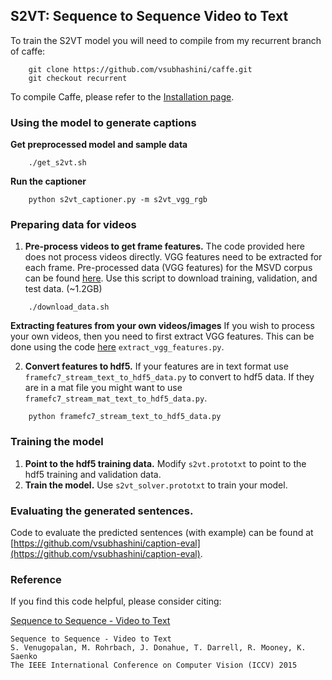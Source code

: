 ## S2VT: Sequence to Sequence Video to Text ##

To train the S2VT model you will need to compile from my recurrent branch of caffe:
```
    git clone https://github.com/vsubhashini/caffe.git
    git checkout recurrent
```
To compile Caffe, please refer to the [Installation page](http://caffe.berkeleyvision.org/installation.html).

### Using the model to generate captions

**Get preprocessed model and sample data**
```
    ./get_s2vt.sh
```
**Run the captioner**
```
    python s2vt_captioner.py -m s2vt_vgg_rgb
```
### Preparing data for videos

1. **Pre-process videos to get frame features.**
The code provided here does not process videos directly. VGG features need to be
extracted for each frame. Pre-processed data (VGG features) for the MSVD corpus can
be found [here](https://www.dropbox.com/sh/whatkfg5mr4dr63/AACKCO3LwSsHK4_GOmHn4oyYa?dl=0).
Use this script to download training, validation, and test data. (~1.2GB)
```
    ./download_data.sh
```

**Extracting features from your own videos/images**
If you wish to process your own videos, then you need to first extract VGG
features. This can be done using the code
[here](https://github.com/vsubhashini/caffe/blob/master/examples/feature_extraction/extract_vgg_features.py)
 `extract_vgg_features.py`.

2. **Convert features to hdf5.** If your features are in text format use
`framefc7_stream_text_to_hdf5_data.py` to convert to hdf5 data. If they are in a
mat file you might want to use `framefc7_stream_mat_text_to_hdf5_data.py`.
```
    python framefc7_stream_text_to_hdf5_data.py
```

### Training the model

1. **Point to the hdf5 training data.** Modify `s2vt.prototxt` to point to the
hdf5 training and validation data.
2. **Train the model.** Use `s2vt_solver.prototxt` to train your model.

### Evaluating the generated sentences.

Code to evaluate the predicted sentences (with example) can be found at
[https://github.com/vsubhashini/caption-eval](https://github.com/vsubhashini/caption-eval).

### Reference

If you find this code helpful, please consider citing:

[Sequence to Sequence - Video to Text](https://vsubhashini.github.io/s2vt.html)

    Sequence to Sequence - Video to Text
    S. Venugopalan, M. Rohrbach, J. Donahue, T. Darrell, R. Mooney, K. Saenko
    The IEEE International Conference on Computer Vision (ICCV) 2015

